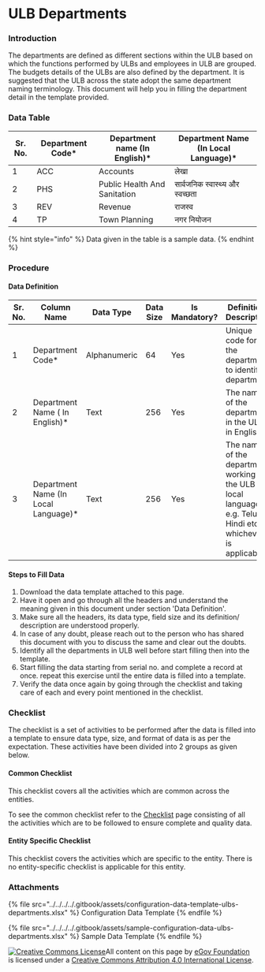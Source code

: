 # ULB Departments

### Introduction

The departments are defined as different sections within the ULB based on which the functions performed by ULBs and employees in ULB are grouped. The budgets details of the ULBs are also defined by the department. It is suggested that the ULB across the state adopt the same department naming terminology. This document will help you in filling the department detail in the template provided.

### Data Table

| Sr. No. | Department Code\* | Department name (In English)\* | Department Name (In Local Language)\* |
| ------- | ----------------- | ------------------------------ | ------------------------------------- |
| 1       | ACC               | Accounts                       | लेखा                                  |
| 2       | PHS               | Public Health And Sanitation   | सार्वजनिक स्वास्थ्य और स्वच्छता       |
| 3       | REV               | Revenue                        | राजस्व                                |
| 4       | TP                | Town Planning                  | नगर नियोजन                            |

{% hint style="info" %}
Data given in the table is a sample data.
{% endhint %}

### Procedure

#### Data Definition

| Sr. No. | Column Name                           | Data Type    | Data Size | Is Mandatory? | Definition/ Description                                                                                         |
| ------- | ------------------------------------- | ------------ | --------- | ------------- | --------------------------------------------------------------------------------------------------------------- |
| 1       | Department Code\*                     | Alphanumeric | 64        | Yes           | Unique code for the department to identify a department                                                         |
| 2       | Department Name ( In English)\*       | Text         | 256       | Yes           | The name of the department in the ULB in English                                                                |
| 3       | Department Name (In Local Language)\* | Text         | 256       | Yes           | The name of the department working in the ULB in local language e.g. Telugu, Hindi etc. whichever is applicable |

#### Steps to Fill Data

1. Download the data template attached to this page.
2. Have it open and go through all the headers and understand the meaning given in this document under section 'Data Definition'.
3. Make sure all the headers, its data type, field size and its definition/ description are understood properly.
4. In case of any doubt, please reach out to the person who has shared this document with you to discuss the same and clear out the doubts.
5. Identify all the departments in ULB well before start filling then into the template.
6. Start filling the data starting from serial no. and complete a record at once. repeat this exercise until the entire data is filled into a template.
7. Verify the data once again by going through the checklist and taking care of each and every point mentioned in the checklist.

### Checklist

The checklist is a set of activities to be performed after the data is filled into a template to ensure data type, size, and format of data is as per the expectation. These activities have been divided into 2 groups as given below.

#### Common Checklist

This checklist covers all the activities which are common across the entities.

To see the common checklist refer to the [Checklist](../../module-setup/common-config/checklist.md) page consisting of all the activities which are to be followed to ensure complete and quality data.

#### Entity Specific Checklist

This checklist covers the activities which are specific to the entity. There is no entity-specific checklist is applicable for this entity.

### Attachments

{% file src="../../../../.gitbook/assets/configuration-data-template-ulbs-departments.xlsx" %}
Configuration Data Template
{% endfile %}

{% file src="../../../../.gitbook/assets/sample-configuration-data-ulbs-departments.xlsx" %}
Sample Data Template
{% endfile %}

[![Creative Commons License](https://i.creativecommons.org/l/by/4.0/80x15.png)​](http://creativecommons.org/licenses/by/4.0/)All content on this page by [eGov Foundation](https://egov.org.in/) is licensed under a [Creative Commons Attribution 4.0 International License](http://creativecommons.org/licenses/by/4.0/).
